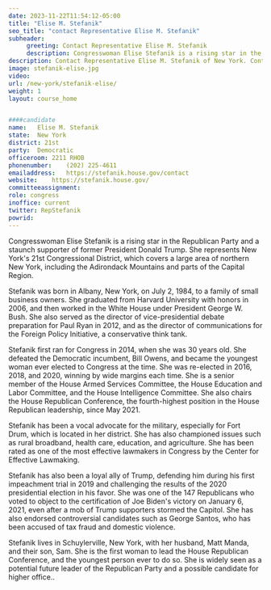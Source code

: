 ```yaml
---
date: 2023-11-22T11:54:12-05:00
title: "Elise M. Stefanik"
seo_title: "contact Representative Elise M. Stefanik"
subheader:
     greeting: Contact Representative Elise M. Stefanik 
     description: Congresswoman Elise Stefanik is a rising star in the Republican Party and a staunch supporter of former President Donald Trump.
description: Contact Representative Elise M. Stefanik of New York. Contact information for Elise M. Stefanik includes email address, phone number, and mailing address.
image: stefanik-elise.jpg
video: 
url: /new-york/stefanik-elise/
weight: 1
layout: course_home


####candidate
name:	Elise M. Stefanik
state:	New York
district: 21st
party:	Democratic
officeroom:	2211 RHOB
phonenumber:	(202) 225-4611
emailaddress:	https://stefanik.house.gov/contact
website:	https://stefanik.house.gov/
committeeassignment: 
role: congress
inoffice: current
twitter: RepStefanik
powrid: 
---
```


Congresswoman Elise Stefanik is a rising star in the Republican Party and a staunch supporter of former President Donald Trump. She represents New York's 21st Congressional District, which covers a large area of northern New York, including the Adirondack Mountains and parts of the Capital Region.

Stefanik was born in Albany, New York, on July 2, 1984, to a family of small business owners. She graduated from Harvard University with honors in 2006, and then worked in the White House under President George W. Bush. She also served as the director of vice-presidential debate preparation for Paul Ryan in 2012, and as the director of communications for the Foreign Policy Initiative, a conservative think tank.

Stefanik first ran for Congress in 2014, when she was 30 years old. She defeated the Democratic incumbent, Bill Owens, and became the youngest woman ever elected to Congress at the time. She was re-elected in 2016, 2018, and 2020, winning by wide margins each time. She is a senior member of the House Armed Services Committee, the House Education and Labor Committee, and the House Intelligence Committee. She also chairs the House Republican Conference, the fourth-highest position in the House Republican leadership, since May 2021.

Stefanik has been a vocal advocate for the military, especially for Fort Drum, which is located in her district. She has also championed issues such as rural broadband, health care, education, and agriculture. She has been rated as one of the most effective lawmakers in Congress by the Center for Effective Lawmaking.

Stefanik has also been a loyal ally of Trump, defending him during his first impeachment trial in 2019 and challenging the results of the 2020 presidential election in his favor. She was one of the 147 Republicans who voted to object to the certification of Joe Biden's victory on January 6, 2021, even after a mob of Trump supporters stormed the Capitol. She has also endorsed controversial candidates such as George Santos, who has been accused of tax fraud and domestic violence.

Stefanik lives in Schuylerville, New York, with her husband, Matt Manda, and their son, Sam. She is the first woman to lead the House Republican Conference, and the youngest person ever to do so. She is widely seen as a potential future leader of the Republican Party and a possible candidate for higher office..

